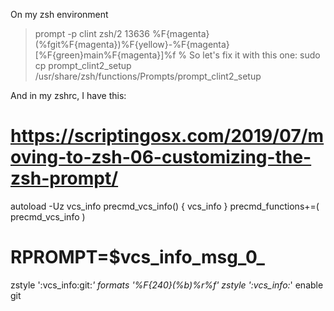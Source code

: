 On my zsh environment
>prompt -p clint
>zsh/2 13636 %F{magenta}(%fgit%F{magenta})%F{yellow}-%F{magenta}[%F{green}main%F{magenta}]%f %
So let's fix it with this one:
sudo cp prompt_clint2_setup /usr/share/zsh/functions/Prompts/prompt_clint2_setup

And in my zshrc, I have this:

# https://scriptingosx.com/2019/07/moving-to-zsh-06-customizing-the-zsh-prompt/
autoload -Uz vcs_info
precmd_vcs_info() { vcs_info }
precmd_functions+=( precmd_vcs_info )
# RPROMPT=\$vcs_info_msg_0_
zstyle ':vcs_info:git:*' formats '%F{240}(%b)%r%f'
zstyle ':vcs_info:*' enable git
